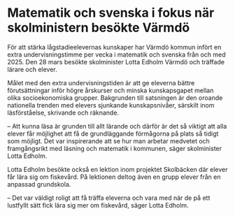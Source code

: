 # Matematik och svenska i fokus när skolministern besökte Värmdö

För att stärka lågstadieelevernas kunskaper har Värmdö kommun infört en extra undervisningstimme per vecka i matematik och svenska från och med 2025. Den 28 mars besökte skolminister Lotta Edholm Värmdö och träffade lärare och elever.

Målet med den extra undervisningstiden är att ge eleverna bättre förutsättningar inför högre årskurser och minska kunskapsgapet mellan olika socioekonomiska grupper. Bakgrunden till satsningen är den oroande nationella trenden med elevers sjunkande kunskapsnivåer, särskilt inom läsförståelse, skrivande och räknande.

– Att kunna läsa är grunden till allt lärande och därför är det så viktigt att alla elever får möjlighet att få de grundläggande förmågorna på plats så tidigt som möjligt. Det var inspirerande att se hur man arbetar medvetet och framgångsrikt med läsning och matematik i kommunen, säger skolminister Lotta Edholm.

Lotta Edholm besökte också en lektion inom projektet Skolbäcken där elever får lära sig om fiskevård. På lektionen deltog även en grupp elever från en anpassad grundskola.

– Det var väldigt roligt att få träffa eleverna och vara med när de på ett lustfyllt sätt fick lära sig mer om fiskevård, säger Lotta Edholm.
